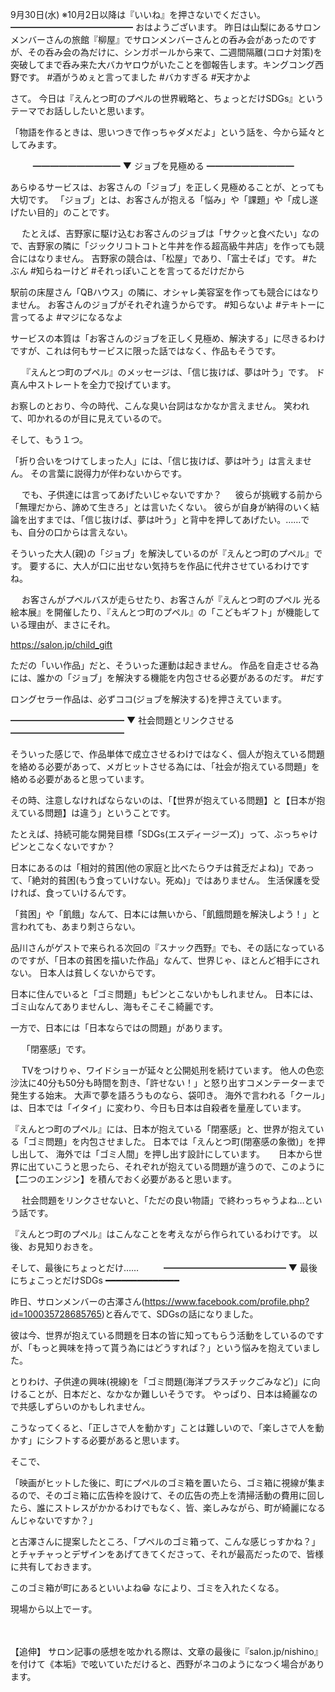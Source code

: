 9月30日(水) ※10月2日以降は『いいね』を押さないでください。
━━━━━━━━━━━━━━
おはようございます。
昨日は山梨にあるサロンメンバーさんの旅館『柳屋』でサロンメンバーさんとの呑み会があったのですが、その呑み会の為だけに、シンガポールから来て、二週間隔離(コロナ対策)を突破してまで呑み来た大バカヤロウがいたことを御報告します。キングコング西野です。
#酒がうめぇと言ってました
#バカすぎる
#天才かよ

さて。
今日は『えんとつ町のプペルの世界戦略と、ちょっとだけSDGs』というテーマでお話ししたいと思います。

「物語を作るときは、思いつきで作っちゃダメだよ」という話を、今から延々としてみます。

　
　
━━━━━━━━━━
▼ ジョブを見極める
━━━━━━━━━━

あらゆるサービスは、お客さんの「ジョブ」を正しく見極めることが、とっても大切です。
「ジョブ」とは、お客さんが抱える「悩み」や「課題」や「成し遂げたい目的」のことです。

　
たとえば、吉野家に駆け込むお客さんのジョブは「サクッと食べたい」なので、吉野家の隣に「ジックリコトコトと牛丼を作る超高級牛丼店」を作っても競合にはなりません。
吉野家の競合は、「松屋」であり、「富士そば」です。
#たぶん
#知らねーけど
#それっぽいことを言ってるだけだから

駅前の床屋さん「QBハウス」の隣に、オシャレ美容室を作っても競合にはなりません。
お客さんのジョブがそれぞれ違うからです。
#知らないよ
#テキトーに言ってるよ
#マジになるなよ

サービスの本質は「お客さんのジョブを正しく見極め、解決する」に尽きるわけですが、これは何もサービスに限った話ではなく、作品もそうです。

　
『えんとつ町のプペル』のメッセージは、「信じ抜けば、夢は叶う」です。
ド真ん中ストレートを全力で投げています。

お察しのとおり、今の時代、こんな臭い台詞はなかなか言えません。
笑われて、叩かれるのが目に見えているので。

そして、もう１つ。

「折り合いをつけてしまった人」には、「信じ抜けば、夢は叶う」は言えません。
その言葉に説得力が伴わないからです。

　
でも、子供達には言ってあげたいじゃないですか？
　
彼らが挑戦する前から「無理だから、諦めて生きろ」とは言いたくない。
彼らが自身が納得のいく結論を出すまでは、「信じ抜けば、夢は叶う」と背中を押してあげたい。……でも、自分の口からは言えない。

そういった大人(親)の「ジョブ」を解決しているのが『えんとつ町のプペル』です。
要するに、大人が口に出せない気持ちを作品に代弁させているわけですね。

　
お客さんがプペルバスが走らせたり、お客さんが『えんとつ町のプペル 光る絵本展』を開催したり、『えんとつ町のプペル』の「こどもギフト」が機能している理由が、まさにそれ。

https://salon.jp/child_gift

ただの「いい作品」だと、そういった運動は起きません。
作品を自走させる為には、誰かの「ジョブ」を解決する機能を内包させる必要があるのだす。
#だす

ロングセラー作品は、必ずココ(ジョブを解決する)を押さえています。
　

━━━━━━━━━━━━━
▼ 社会問題とリンクさせる
━━━━━━━━━━━━━

そういった感じで、作品単体で成立させるわけではなく、個人が抱えている問題を絡める必要があって、メガヒットさせる為には、「社会が抱えている問題」を絡める必要があると思っています。

その時、注意しなければならないのは、「【世界が抱えている問題】と【日本が抱えている問題】は違う」ということです。

たとえば、持続可能な開発目標「SDGs(エスディージーズ)」って、ぶっちゃけピンとこなくないですか？

日本にあるのは「相対的貧困(他の家庭と比べたらウチは貧乏だよね)」であって、「絶対的貧困(もう食っていけない。死ぬ)」ではありません。
生活保護を受ければ、食っていけるんです。

「貧困」や「飢餓」なんて、日本には無いから、「飢餓問題を解決しよう！」と言われても、あまり刺さらない。

品川さんがゲストで来られる次回の『スナック西野』でも、その話になっているのですが、「日本の貧困を描いた作品」なんて、世界じゃ、ほとんど相手にされない。
日本人は貧しくないからです。

日本に住んでいると「ゴミ問題」もピンとこないかもしれません。
日本には、ゴミ山なんてありませんし、海もそこそこ綺麗です。

一方で、日本には「日本ならではの問題」があります。

　
「閉塞感」です。

　
TVをつけりゃ、ワイドショーが延々と公開処刑を続けています。
他人の色恋沙汰に40分も50分も時間を割き、「許せない！」と怒り出すコメンテーターまで発生する始末。
大声で夢を語ろうものなら、袋叩き。
海外で言われる「クール」は、日本では「イタイ」に変わり、今日も日本は自殺者を量産しています。

『えんとつ町のプペル』には、日本が抱えている「閉塞感」と、世界が抱えている「ゴミ問題」を内包させました。
日本では「えんとつ町(閉塞感の象徴)」を押し出して、
海外では「ゴミ人間」を押し出す設計にしています。
　
日本から世界に出ていこうと思ったら、それぞれが抱えている問題が違うので、このように【二つのエンジン】を積んでおく必要があると思います。

　
社会問題をリンクさせないと、「ただの良い物語」で終わっちゃうよね…という話です。

『えんとつ町のプペル』はこんなことを考えながら作られているわけです。
以後、お見知りおきを。

そして、最後にちょっとだけ……
　
　
━━━━━━━━━━━━━━
▼ 最後にちょこっとだけSDGs
━━━━━━━━━━━━━━

昨日、サロンメンバーの古澤さん(https://www.facebook.com/profile.php?id=100035728685765)と呑んでて、SDGsの話になりました。

彼は今、世界が抱えている問題を日本の皆に知ってもらう活動をしているのですが、「もっと興味を持って貰う為にはどうすれば？」という悩みを抱えていました。

とりわけ、子供達の興味(視線)を「ゴミ問題(海洋プラスチックごみなど)」に向けることが、日本だと、なかなか難しいそうです。
やっぱり、日本は綺麗なので共感しずらいのかもしれません。

こうなってくると、「正しさで人を動かす」ことは難しいので、「楽しさで人を動かす」にシフトする必要があると思います。

そこで、

「映画がヒットした後に、町にプペルのゴミ箱を置いたら、ゴミ箱に視線が集まるので、そのゴミ箱に広告枠を設けて、その広告の売上を清掃活動の費用に回したら、誰にストレスがかかるわけでもなく、皆、楽しみながら、町が綺麗になるんじゃないですか？」

と古澤さんに提案したところ、「プペルのゴミ箱って、こんな感じっすかね？」とチャチャっとデザインをあげてきてくださって、それが最高だったので、皆様に共有しておきます。

このゴミ箱が町にあるといいよね😁
なにより、ゴミを入れたくなる。

現場から以上でーす。

　
　
　

【追伸】
サロン記事の感想を呟かれる際は、文章の最後に『salon.jp/nishino』を付けて《本垢》で呟いていただけると、西野がネコのようになつく場合があります。
